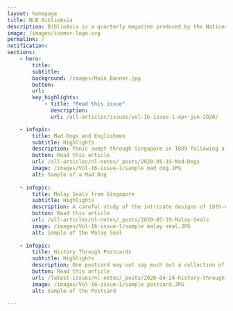 ```yaml
---
layout: homepage
title: NLB BiblioAsia
description: BiblioAsia is a quarterly magazine produced by the National Library of Singapore
image: /images/isomer-logo.svg
permalink: /
notification: 
sections:
    - hero:
        title: 
        subtitle:
        background: /images/Main_Banner.jpg
        button:
        url:
        key_highlights:
            - title: "Read this issue"
              description:
              url: /all-articles/issues/vol-16-issue-1-apr-jun-2020/

    - infopic:
        title: Mad Dogs and Englishmen
        subtitle: Highlights
        description: Panic swept through Singapore in 1889 following a serious outbreak of rabies on the island. Stray dogs were intially blamed but the real culprits were purebreds imported from England a few years before. Find out how the authorities contained the disease in this issue's cover story.
        button: Read this article
        url: /all-articles/nl-notes/_posts/2020-05-19-Mad-Dogs
        image: /images/Vol-16-issue-1/sample mad dog.JPG
        alt: Sample of a Mad Dog
        
    - infopic:
        title: Malay Seals from Singapore
        subtitle: Highlights
        description: A careful study of the intricate designs of 19th-century Malay seals and the imprints they leave behind can reveal a surprising amount of information.
        button: Read this article
        url: /all-articles/nl-notes/_posts/2020-05-19-Malay-Seals
        image: /images/Vol-16-issue-1/sample malay seal.JPG
        alt: Sample of the Malay Seal
    
    - infopic:
        title: History Through Postcards
        subtitle: Highlights
        description: One postcard may not say much but a collection of postcards can speak volumes. A new book published by the National Library, Postcard Impressions of Early 20th-Century Singapore, features postcards from the Lim Shao Bin Collection. Find out what they have to say.
        button: Read this article
        url: /latest-issues/nl-notes/_posts/2020-04-24-history-through-postcardss
        image: /images/Vol-16-issue-1/sample postcard.JPG
        alt: Sample of the Postcard       
      
---
```

